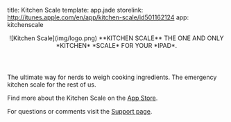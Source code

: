 title: Kitchen Scale
template: app.jade
storelink: http://itunes.apple.com/en/app/kitchen-scale/id501162124
app: kitchenscale

<header>
![Kitchen Scale](img/logo.png)
**KITCHEN SCALE** THE ONE AND ONLY *KITCHEN* *SCALE* FOR YOUR *IPAD*.
</header>

The ultimate way for nerds to weigh cooking ingredients. The emergency kitchen scale for the rest of us.

Find more about the Kitchen Scale on the [App Store](http://itunes.apple.com/en/app/kitchen-scale/id501162124).

For questions or comments visit the [Support page](/kitchenscale/support).